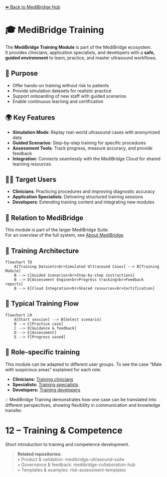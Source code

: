 [⬅️ Back to MediBridge Hub](https://github.com/BridgingKnowledge/Medibridge-Ultrasound-Suite)

# 🎓 MediBridge Training

The **MediBridge Training Module** is part of the MediBridge ecosystem.  
It provides clinicians, application specialists, and developers with a **safe, guided environment** to learn, practice, and master ultrasound workflows.

## 🎯 Purpose
- Offer hands-on training without risk to patients  
- Provide simulation datasets for realistic practice  
- Support onboarding of new staff with guided scenarios  
- Enable continuous learning and certification  

## 🌍 Key Features
- **Simulation Mode**: Replay real-world ultrasound cases with anonymized data  
- **Guided Scenarios**: Step-by-step training for specific procedures  
- **Assessment Tools**: Track progress, measure accuracy, and provide feedback  
- **Integration**: Connects seamlessly with the MediBridge Cloud for shared learning resources  

## 👩‍⚕️ Target Users
- **Clinicians**: Practicing procedures and improving diagnostic accuracy  
- **Application Specialists**: Delivering structured training sessions  
- **Developers**: Extending training content and integrating new modules  

## 🔗 Relation to MediBridge
This module is part of the larger MediBridge Suite.  
For an overview of the full system, see [About MediBridge](https://github.com/BridgingKnowledge/Medibridge-Ultrasound-Suite).

## 🏥 Training Architecture
```mermaid
flowchart TD
    A[Training Datasets<br>Simulated Ultrasound Cases] --> B[Training Module]
    B --> C[Guided Scenarios<br>Step-by-step instructions]
    B --> D[Assessment Engine<br>Progress tracking<br>Feedback reports]
    B --> E[Cloud Integration<br>Shared resources<br>Certification]
```
## 🔄 Typical Training Flow
```mermaid
flowchart LR
    A[Start session] --> B[Select scenario]
    B --> C[Practice case]
    C --> D[Guidance & feedback]
    D --> E[Assessment]
    E --> F[Progress saved]

```

## 🔗 Role-specific training

This module can be adapted to different user groups. To see the case “Male with suspicious areas” explained for each role:

- **Clinicians:** [Training clinicians](https://github.com/BridgingKnowledge/medibridge-training-clinicians)
- **Specialists:** [Training specialists](https://github.com/BridgingKnowledge/medibridge-training-specialists)
- **Developers:** [Training developers](https://github.com/BridgingKnowledge/medibridge-training-developers)



💡 MediBridge Training demonstrates how one case can be translated into different perspectives, showing flexibility in communication and knowledge transfer.

# 12 – Training & Competence

Short introduction to training and competence development.

> **Related repositories:**  
> • Product & validation: medibridge-ultrasound-suite  
> • Governance & feedback: medibridge-collaboration-hub  
> • Templates & examples: risk-assessment-templates
